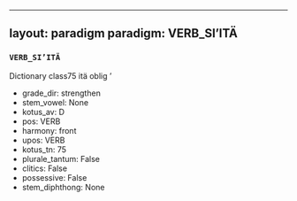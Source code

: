 
---
layout: paradigm
paradigm: VERB_SI’ITÄ
---
### ` VERB_SI’ITÄ `

Dictionary class75 itä oblig ’
* grade_dir: strengthen
* stem_vowel: None
* kotus_av: D
* pos: VERB
* harmony: front
* upos: VERB
* kotus_tn: 75
* plurale_tantum: False
* clitics: False
* possessive: False
* stem_diphthong: None

